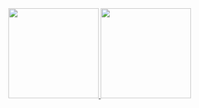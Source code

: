 
<div>
 <a href="https://github.com/enricco-bertazzo">

 <img height="180em" src="https://github-readme-stats.vercel.app/api?username=enricco-bertazzo&show_icons=true&theme=tokyonight&include_all_commits=true&count_private=true"/>
 <img height="180em" src="https://github-readme-stats.vercel.app/api/top-langs/?username=enricco-bertazzo&layout=compact&langs_count=7&theme=tokyonight"/>
</div>
